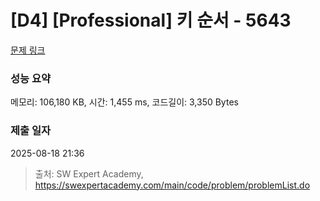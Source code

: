 # [D4] [Professional] 키 순서 - 5643 

[문제 링크](https://swexpertacademy.com/main/code/problem/problemDetail.do?contestProbId=AWXQsLWKd5cDFAUo) 

### 성능 요약

메모리: 106,180 KB, 시간: 1,455 ms, 코드길이: 3,350 Bytes

### 제출 일자

2025-08-18 21:36



> 출처: SW Expert Academy, https://swexpertacademy.com/main/code/problem/problemList.do